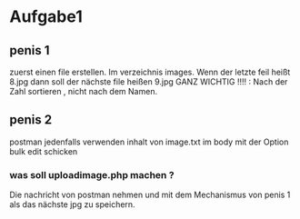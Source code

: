 # Aufgabe1
## penis 1
zuerst einen file erstellen. Im verzeichnis images.
Wenn der letzte feil heißt 8.jpg
dann soll der nächste file heißen 9.jpg
GANZ WICHTIG !!!! : Nach der Zahl sortieren , nicht nach dem Namen.
## penis 2
postman jedenfalls verwenden
inhalt von image.txt im body mit der Option bulk edit schicken
### was soll uploadimage.php machen ?
Die nachricht von postman nehmen und mit dem Mechanismus von penis 1 als das nächste
 jpg zu speichern.
  
  